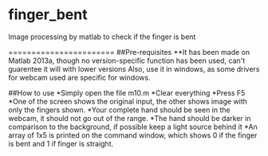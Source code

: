 # finger_bent
Image processing by matlab to check if the finger is bent

=======================
##Pre-requisites
**It has been made on Matlab 2013a, though no version-specific function has been used, can't guarentee it will with lower versions
Also, use it in windows, as some drivers for webcam used are specific for windows.

##How to use
*Simply open the file m10.m
*Clear everything
*Press F5
*One of the screen shows the original input, the other shows image with only the fingers shown.
*Your complete hand should be seen in the webcam, it should not go out of the range.
*The hand should be darker in comparison to the background, if possible keep a light source behind it
*An array of 1x5 is printed on the command window, which shows 0 if the finger is bent and 1 if finger is straight.


